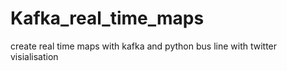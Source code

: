 # Kafka_real_time_maps
create real time maps with kafka and python bus line
with twitter visialisation   
